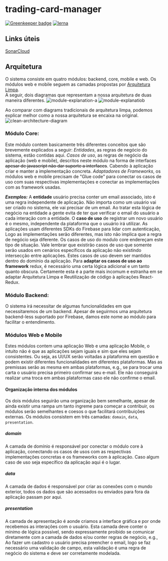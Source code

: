 # trading-card-manager

[![Greenkeeper badge](https://badges.greenkeeper.io/mtg-community/trading-card-manager.svg)](https://greenkeeper.io/)
[![lerna](https://img.shields.io/badge/maintained%20with-lerna-cc00ff.svg)](https://lerna.js.org/)

## Links úteis
[SonarCloud](https://sonarcloud.io/organizations/mtg-community/projects)


## Arquitetura
O sistema consiste em quatro módulos: backend, core, mobile e web. Os módulos
 web e mobile seguem as camadas propostas por [Arquitetura Limpa](https://www.google.de/search?q=arquitetura+limpa&oq=arquitetura+limpa).  
A seguir, dois diagramas que representam a nossa arquitetura de duas maneira 
diferentes.
![module-explanation-a](https://github.com/mtg-community/trading-card-manager/blob/master/docs/assets/Clean-Architecture-Shared-Modules-part-one.png?raw=true)
![module-explanatiob](https://github.com/mtg-community/trading-card-manager/blob/master/docs/assets/Clean-Architecture-Shared-Modules-part-two.png?raw=true)

Ao comparar com diagrams tradicionais de arquitetura limpa, podemos explicar 
melhor como a nossa arquitetura se encaixa na original.  
![clean-architecture-diagram](https://user-images.githubusercontent.com/823150/49566359-a3644400-f92a-11e8-9486-e48003bfb7d7.png)

### Módulo Core:
Este módulo contem basicamente três diferentes conceitos que são brevemente explicados a seguir:
*Entidades*, as regras de negócio do sistema, estão contidas aqui.
*Casos de uso*, as regras de negócio da aplicação (web e mobile), descritos neste módulo na forma de interfaces ~~apesar de javascript não dar suporte a interfaces~~. Cabendo à aplicação criar e manter a implementação concreta.
*Adaptadores de Frameworks*, os módulos web e mobile precisam de "Glue code" para conectar os casos de uso com suas respectivas implementações e conectar as implementações com as framework usadas.

***Exemplos:***
A **entidade** usuário precisa conter um email associado, isto é uma regra independente de aplicação. Não importa como um usuário vai ser criado no sistema, ele vai precisar de um email. Ao tratar esta lógica de negócio na entidade a gente evita de ter que verificar o email do usuário a cada interação com a entidade.
O **caso de uso** de registrar um novo usuário é o mesmo, independente da plataforma que o usuário irá utilizar. As aplicações usam diferentes SDKs do Firebase para lidar com autenticação, Logo as implementações serão diferentes, mas isto não implica que a regra de negócio seja diferente.
Os casos de uso do modulo core endereçam este tipo de situação. Vale lembrar que existirão casos de uso que somente serão usados em cenários específicos da aplicação não existindo intersecção entre aplicações. Estes casos de uso devem ser mantidos dentro do domínio da aplicação.
Para **adaptar os casos de uso ao framework** redux, é necessário uma certa lógica adicional e um tanto quanto obscura. Certamente esta é a parte mais incomum e estranha em se adaptar Arquitetura Limpa e Reutilização de código à aplicações React-Redux.

### Módulo Backend:
O sistema irá necessitar de algumas funcionalidades em que necessitaremos de um backend. Apesar de seguirmos uma arquitetura backend-less suportado por Firebase, damos este nome ao módulo para facilitar o entendimento.

### Módulos Web e Mobile
Estes módulos contem uma aplicação Web e uma aplicação Mobile, o intuito não é que as aplicações sejam iguais e sim que eles sejam consistentes.
Ou seja, as UI/UX serão voltadas a plataforma em questão e podem existir diferentes funcionalidades em diferentes plataformas. Mas as premissas serão as mesma em ambas plataformas, e.g., se para trocar uma carta o usuário precisa primeiro confirmar seu e-mail. Ele não conseguirá realizar uma troca em ambas plataformas caso ele não confirme o email.
#### Organização interna dos módulos
Os dois módulos seguirão uma organização bem semelhante, apesar de ainda existir uma rampa um tanto íngreme para começar a contribuir, os módulos serão semelhantes e coesos o que facilitará contribuições externas.
Os módulos consistem em três camadas: `domain`, `data`, `presentation`.
##### domain
A camada de domínio é responsável por conectar o módulo core à aplicação, conectando os casos de usos com as respectivas implementações concretas e os frameworks com à aplicação. Caso algum caso de uso seja específico da aplicação aqui é o lugar.
##### data
A camada de dados é responsável por criar as conexões com o mundo exterior, todos os dados que são acessados ou enviados para fora da aplicação passam por aqui.
##### presentation
A camada de apresentação é aonde criamos a interface gráfica e por onde recebemos as interações com o usuário.
Esta camada deve conter o mínimo de lógica possível, sendo expressamente proibido se comunicar diretamente com a camada de dados e/ou conter regras de negócio, e.g., Ao fazer um cadastro o usuário precisa preencher o email, logo se faz necessário uma validação de campo, esta validação é uma regra de negócio do sistema e deve ser corretamente modelada.
